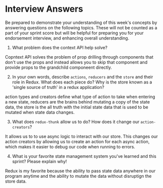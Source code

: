 # Interview Answers
Be prepared to demonstrate your understanding of this week's concepts by answering questions on the following topics. These will not be counted as a part of your sprint score but will be helpful for preparing you for your endorsement interview, and enhancing overall understanding.

1. What problem does the context API help solve?

Copntext API solves the problem of prop drilling through components that don't use the props and instead allows you to skip that component and provide props to the grandchild componeent directly.

2. In your own words, describe `actions`, `reducers` and the `store` and their role in Redux. What does each piece do? Why is the store known as a 'single source of truth' in a redux application?

action types and creators define what type of action to take when entering a new state, reducers are the brains behind mutating a copy of the state data, the store is the all truth with the initial state data that is used to be mutated when state data changes.

3. What does `redux-thunk` allow us to do? How does it change our `action-creators`?

It allows us to to use async logic to interact with our store. This changes our action creators by allowing us to create an action for each async action, which makes it easier to debug our code when running to errors.

4. What is your favorite state management system you've learned and this sprint? Please explain why!

Redux is my favorite because the ability to pass state data anywhere in our program anytime and the ability to mutate the data without disruptign the store data.